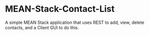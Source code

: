 # MEAN-Stack-Contact-List
A simple MEAN Stack application that uses REST to add, view, delete contacts, and a Client GUI to do this.
